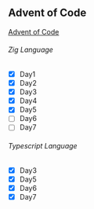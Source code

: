 ## Advent of Code 

 [Advent of Code](https://adventofcode.com/)


###### Zig Language

- [x] Day1
- [x] Day2
- [x] Day3
- [x] Day4
- [x] Day5
- [ ] Day6
- [ ] Day7

###### Typescript Language

- [x] Day3
- [x] Day5
- [x] Day6
- [x] Day7
